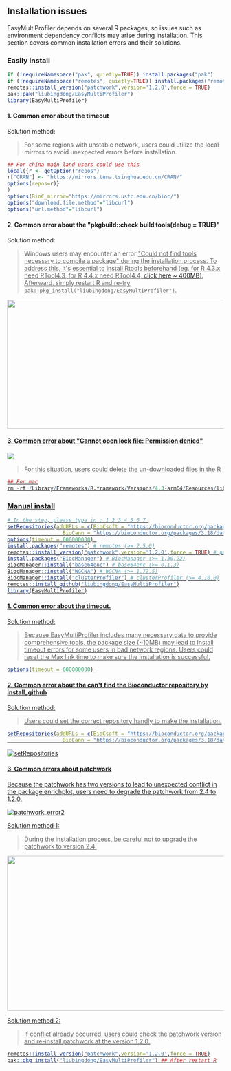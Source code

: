 

 

## Installation issues


EasyMultiProfiler depends on several R packages, so issues such as environment dependency conflicts may arise during installation. This section covers common installation errors and their solutions.

### **Easily install**

```R
if (!requireNamespace("pak", quietly=TRUE)) install.packages("pak")
if (!requireNamespace("remotes", quietly=TRUE)) install.packages("remotes")
remotes::install_version("patchwork",version='1.2.0',force = TRUE)
pak::pak("liubingdong/EasyMultiProfiler")
library(EasyMultiProfiler)
```
#### 1. Common error about the timeout
Solution method:
>For some regions with unstable network, users could utilize the local mirrors to avoid unexpected errors before installation.
```R
## For china main land users could use this
local({r <- getOption("repos")
r["CRAN"] <- "https://mirrors.tuna.tsinghua.edu.cn/CRAN/"
options(repos=r)}
)
options(BioC_mirror="https://mirrors.ustc.edu.cn/bioc/")
options("download.file.method"="libcurl")
options("url.method"="libcurl")
```

#### 2. Common error about the "pkgbuild::check build tools(debug = TRUE)"

Solution method:

>Windows users may encounter an error <u>"Could not find tools necessary to compile a package"<u> during the installation process. To address this, it's essential to install Rtools beforehand (eg. for R 4.3.x need RTool4.3, for R 4.4.x need RTool4.4, [click here ~ 400MB](https://mirrors.tuna.tsinghua.edu.cn/CRAN/)). Afterward, simply restart R and re-try ```pak::pkg_install("liubingdong/EasyMultiProfiler")```.

<img src="Installation_figs/rtool.jpg" height="300" width="750" />

#### 3. Common error about "Cannot open lock file: Permission denied"
<img src="Installation_figs/pak_error1.jpg" >

>For this situation, users could delete the un-downloaded files in the R

```R
## For mac
rm -rf /Library/Frameworks/R.framework/Versions/4.3-arm64/Resources/library/_cache/*
```

###  **Manual install** 

```R
# In the step, please type in : 1 2 3 4 5 6 7 
setRepositories(addURLs = c(BioCsoft = "https://bioconductor.org/packages/3.18/bioc",
                  BioCann = "https://bioconductor.org/packages/3.18/data/annotation"))  
options(timeout = 600000000) 
install.packages("remotes") # remotes (>= 2.5.0)
remotes::install_version("patchwork",version='1.2.0',force = TRUE) # patchwork (1.2.0)
install.packages("BiocManager") # BiocManager (>= 1.30.22)
BiocManager::install("base64enc") # base64enc (>= 0.1.3)
BiocManager::install("WGCNA") # WGCNA (>= 1.72.5)
BiocManager::install("clusterProfiler") # clusterProfiler (>= 4.10.0)
remotes::install_github("liubingdong/EasyMultiProfiler")
library(EasyMultiProfiler)
```
#### 1. Common error about the timeout.

Solution method:
>Because EasyMultiProfiler includes many necessary data to provide comprehensive tools, the package size (~10MB) may lead to install timeout errors for some users in bad network regions. Users could reset the Max link time to make sure the installation is successful.
```R
options(timeout = 600000000) 
```

#### 2. Common error about the can't find the Bioconductor repository by install_github

Solution method:

>Users could set the correct repository handly to make the installation.

```R
setRepositories(addURLs = c(BioCsoft = "https://bioconductor.org/packages/3.18/bioc",
                  BioCann = "https://bioconductor.org/packages/3.18/data/annotation"))  
```

<img src="Installation_figs/setRepositories.jpg" alt="setRepositories" style="zoom:100%;" />

#### 3. Common errors about patchwork

Because the patchwork has two versions to lead to unexpected conflict in the package enrichplot, users need to degrade the patchwork from 2.4 to 1.2.0.

<img src="Installation_figs/patchwork_error1.jpg" alt="patchwork_error2" style="zoom:100%;" />

Solution method 1:

>During the installation process, be careful not to upgrade the patchwork to version 2.4.

<img src="Installation_figs/patchwork_error2.jpg" height="360" width="820" />

Solution method 2:

>If conflict already occurred, users could check the patchwork version and re-install patchwork at the version 1.2.0.

```R
remotes::install_version("patchwork",version='1.2.0',force = TRUE)
pak::pkg_install("liubingdong/EasyMultiProfiler") ## After restart R
```
